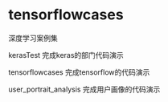 # tensorflowcases
深度学习案例集


kerasTest  完成keras的部门代码演示

tensorflowcases 完成tensorflow的代码演示

user_portrait_analysis 完成用户画像的代码演示
